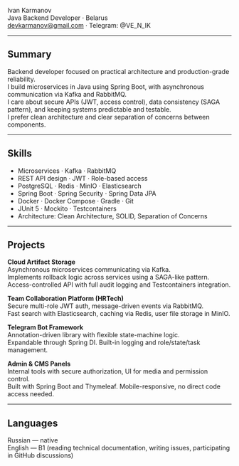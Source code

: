 Ivan Karmanov  
Java Backend Developer · Belarus  
devkarmanov@gmail.com · Telegram: @VE_N_IK

---

## Summary

Backend developer focused on practical architecture and production-grade reliability.  
I build microservices in Java using Spring Boot, with asynchronous communication via Kafka and RabbitMQ.  
I care about secure APIs (JWT, access control), data consistency (SAGA pattern), and keeping systems predictable and testable.  
I prefer clean architecture and clear separation of concerns between components.

---

## Skills

- Microservices · Kafka · RabbitMQ  
- REST API design · JWT · Role-based access  
- PostgreSQL · Redis · MinIO · Elasticsearch  
- Spring Boot · Spring Security · Spring Data JPA  
- Docker · Docker Compose · Gradle · Git  
- JUnit 5 · Mockito · Testcontainers  
- Architecture: Clean Architecture, SOLID, Separation of Concerns

---

## Projects

**Cloud Artifact Storage**  
Asynchronous microservices communicating via Kafka.  
Implements rollback logic across services using a SAGA-like pattern.  
Access-controlled API with full audit logging and Testcontainers integration.

**Team Collaboration Platform (HRTech)**  
Secure multi-role JWT auth, message-driven events via RabbitMQ.  
Fast search with Elasticsearch, caching via Redis, user file storage in MinIO.

**Telegram Bot Framework**  
Annotation-driven library with flexible state-machine logic.  
Expandable through Spring DI. Built-in logging and role/state/task management.

**Admin & CMS Panels**  
Internal tools with secure authorization, UI for media and permission control.  
Built with Spring Boot and Thymeleaf. Mobile-responsive, no direct code access needed.

---

## Languages

Russian — native  
English — B1 (reading technical documentation, writing issues, participating in GitHub discussions)

